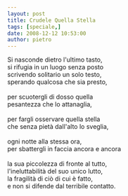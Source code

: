 ```yaml
---
layout: post
title: Crudele Quella Stella
tags: [speciale,]
date: 2008-12-12 10:53:00
author: pietro
---
```

Si nasconde dietro l'ultimo tasto,<br/>si rifugia in un luogo senza posto<br/>scrivendo solitario un solo testo,<br/>sperando qualcosa che sia presto,<br/><br/>per scuotergli di dosso quella<br/>pesantezza che lo attanaglia,<br/><br/>per fargli osservare quella stella<br/>che senza pietà dall'alto lo sveglia,<br/><br/>ogni notte alla stessa ora,<br/>per sbattergli in faccia ancora e ancora<br/><br/>la sua piccolezza di fronte al tutto,<br/>l'ineluttabilità del suo unico lutto,<br/>la fragilità di ciò di cui è fatto,<br/>e non si difende dal terribile contatto.
